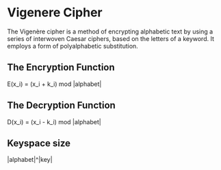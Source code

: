 # Vigenere Cipher


The Vigenère cipher is a method of encrypting alphabetic text by using a series of interwoven Caesar ciphers, based on the letters of a keyword. It employs a form of polyalphabetic substitution.

## The Encryption Function

 E(x_i) = (x_i + k_i) mod |alphabet|
 
 ## The Decryption Function
 
 D(x_i) = (x_i - k_i) mod |alphabet|
 
 ## Keyspace size
 
 |alphabet|^|key|